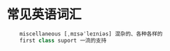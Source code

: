 # 常见英语词汇

```javascript
    miscellaneous [ˌmɪsəˈleɪniəs] 混杂的、各种各样的
    first class suport 一流的支持
```